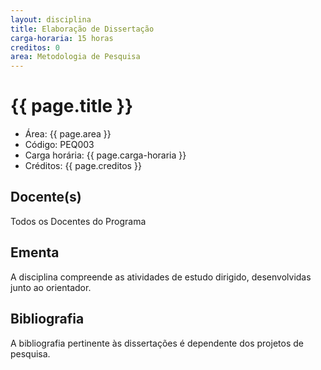 ```yaml
---
layout: disciplina
title: Elaboração de Dissertação
carga-horaria: 15 horas
creditos: 0
area: Metodologia de Pesquisa
---
```


# {{ page.title }}

- Área: {{ page.area }}     
- Código: PEQ003
- Carga horária: {{ page.carga-horaria }}
- Créditos: {{ page.creditos }}

## Docente(s) 

Todos os Docentes do Programa

## Ementa

A disciplina compreende as atividades de estudo dirigido,
desenvolvidas junto ao orientador.

## Bibliografia

A bibliografia pertinente às dissertações é dependente dos projetos de pesquisa.
